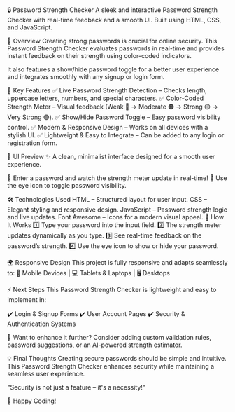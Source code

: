 🔒 Password Strength Checker
A sleek and interactive Password Strength Checker with real-time feedback and a smooth UI. Built using HTML, CSS, and JavaScript.

🌟 Overview
Creating strong passwords is crucial for online security. This Password Strength Checker evaluates passwords in real-time and provides instant feedback on their strength using color-coded indicators.

It also features a show/hide password toggle for a better user experience and integrates smoothly with any signup or login form.

🎯 Key Features
✅ Live Password Strength Detection – Checks length, uppercase letters, numbers, and special characters.
✅ Color-Coded Strength Meter – Visual feedback (Weak 🔴 → Moderate 🟠 → Strong 🟡 → Very Strong 🟢).
✅ Show/Hide Password Toggle – Easy password visibility control.
✅ Modern & Responsive Design – Works on all devices with a stylish UI.
✅ Lightweight & Easy to Integrate – Can be added to any login or registration form.

🎨 UI Preview
✨ A clean, minimalist interface designed for a smooth user experience.

🔹 Enter a password and watch the strength meter update in real-time!
🔹 Use the eye icon to toggle password visibility.

🛠️ Technologies Used
HTML – Structured layout for user input.
CSS – Elegant styling and responsive design.
JavaScript – Password strength logic and live updates.
Font Awesome – Icons for a modern visual appeal.
🚀 How It Works
1️⃣ Type your password into the input field.
2️⃣ The strength meter updates dynamically as you type.
3️⃣ See real-time feedback on the password’s strength.
4️⃣ Use the eye icon to show or hide your password.

🌍 Responsive Design
This project is fully responsive and adapts seamlessly to:
📱 Mobile Devices | 💻 Tablets & Laptops | 🖥️ Desktops

⚡ Next Steps
This Password Strength Checker is lightweight and easy to implement in:

✔️ Login & Signup Forms
✔️ User Account Pages
✔️ Security & Authentication Systems

🔹 Want to enhance it further? Consider adding custom validation rules, password suggestions, or an AI-powered strength estimator.

💡 Final Thoughts
Creating secure passwords should be simple and intuitive. This Password Strength Checker enhances security while maintaining a seamless user experience.

"Security is not just a feature – it's a necessity!"

🌟 Happy Coding! 

